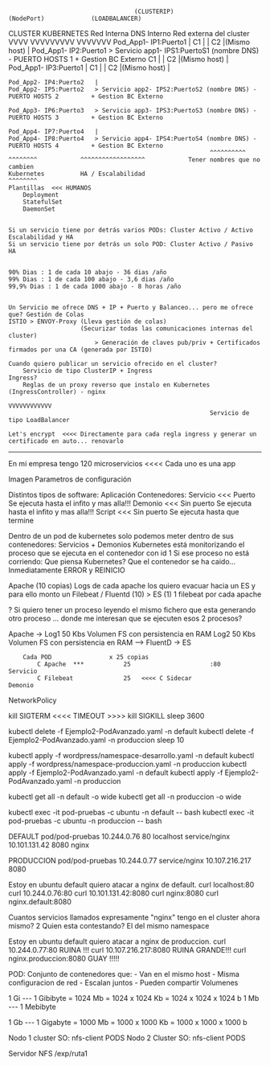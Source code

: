     
                                       (CLUSTERIP)                           (NodePort)             (LOADBALANCER)
CLUSTER KUBERNETES                          Red Interna     DNS Interno   Red externa del cluster   
                                             VVVV            VVVVVVVVV     VVVVVVV
    Pod_App1- IP1:Puerto1   |
        C1  |               |
        C2  |(Mismo host)   |
    Pod_App1- IP2:Puerto1   > Servicio app1- IPS1:PuertoS1 (nombre DNS) - PUERTO HOSTS 1         + Gestion BC Externo
        C1  |               |
        C2  |(Mismo host)   |
    Pod_App1- IP3:Puerto1   |
        C1  |               |
        C2  |(Mismo host)   |
        
    Pod_App2- IP4:Puerto2   |
    Pod_App2- IP5:Puerto2   > Servicio app2- IPS2:PuertoS2 (nombre DNS) - PUERTO HOSTS 2         + Gestion BC Externo
        
    Pod_App3- IP6:Puerto3   > Servicio app3- IPS3:PuertoS3 (nombre DNS) - PUERTO HOSTS 3         + Gestion BC Externo
    
    Pod_App4- IP7:Puerto4   |
    Pod_App4- IP8:Puerto4   > Servicio app4- IPS4:PuertoS4 (nombre DNS) - PUERTO HOSTS 4         + Gestion BC Externo
                                                            ^^^^^^^^^^
    ^^^^^^^^            ^^^^^^^^^^^^^^^^^^            Tener nombres que no cambien
    Kubernetes          HA / Escalabilidad
    ^^^^^^^^
    Plantillas  <<< HUMANOS
        Deployment
        StatefulSet
        DaemonSet
    
    
    Si un servicio tiene por detrás varios PODs: Cluster Activo / Activo       Escalabilidad y HA
    Si un servicio tiene por detrás un solo POD: Cluster Activo / Pasivo       HA
    
    
    90% Dias : 1 de cada 10 abajo - 36 dias /año
    99% Dias : 1 de cada 100 abajo - 3,6 dias /año
    99,9% Dias : 1 de cada 1000 abajo - 8 horas /año
    
    
    Un Servicio me ofrece DNS + IP + Puerto y Balanceo... pero me ofrece que? Gestión de Colas
    ISTIO > ENVOY-Proxy (Lleva gestión de colas)
                        (Securizar todas las comunicaciones internas del cluster)
                            > Generación de claves pub/priv + Certificados firmados por una CA (generada por ISTIO)
    
    Cuando quiero publicar un servicio ofrecido en el cluster?
        Servicio de tipo ClusterIP + Ingress
    Ingress?
        Reglas de un proxy reverso que instalo en Kubernetes (IngressController) - nginx
                                                                VVVVVVVVVVVV
                                                            Servicio de tipo LoadBalancer
    
    Let's encrypt  <<<< Directamente para cada regla ingress y generar un certificado en auto... renovarlo
    
------
En mi empresa tengo 120 microservicios <<<< Cada uno es una app

Imagen 
Parametros de configuración


Distintos tipos de software:
    Aplicación
    Contenedores:
        Servicio    <<< Puerto          Se ejecuta hasta el infito y mas alla!!!
        Demonio     <<< Sin puerto      Se ejecuta hasta el infito y mas alla!!!
        Script      <<< Sin puerto      Se ejecuta hasta que termine

Dentro de un pod de kubernetes solo podemos meter dentro de sus contenedores: Servicios + Demonios
Kubernetes está monitorizando el proceso que se ejecuta en el contenedor con id 1
Si ese proceso no está corriendo: Que piensa Kubernetes? Que el contenedor se ha caido... Inmediatamente ERROR y REINICIO

Apache (10 copias)
Logs de cada apache los quiero evacuar hacia un ES y para ello monto un Filebeat / Fluentd (10) > ES (1)
1 filebeat por cada apache

? Si quiero tener un proceso leyendo el mismo fichero que esta generando otro proceso
    ... donde me interesan que se ejecuten esos 2 procesos?

Apache -> Log1  50 Kbs Volumen FS con persistencia en RAM 
          Log2  50 Kbs Volumen FS con persistencia en RAM 
            --> FluentD ->                                                          ES
            
        Cada POD                x 25 copias
            C Apache  ***           25                      :80     Servicio
            C Filebeat              25   <<<< C Sidecar             Demonio
            
NetworkPolicy

kill SIGTERM <<<< TIMEOUT >>>> kill SIGKILL
sleep 3600

kubectl delete -f Ejemplo2-PodAvanzado.yaml -n default
kubectl delete -f Ejemplo2-PodAvanzado.yaml -n produccion
sleep 10

kubectl apply -f wordpress/namespace-desarrollo.yaml -n default
kubectl apply -f wordpress/namespace-produccion.yaml -n produccion
kubectl apply -f Ejemplo2-PodAvanzado.yaml -n default
kubectl apply -f Ejemplo2-PodAvanzado.yaml -n produccion

kubectl get all -n default -o wide
kubectl get all -n produccion -o wide

kubectl exec -it pod-pruebas -c ubuntu -n default -- bash
kubectl exec -it pod-pruebas -c ubuntu -n produccion -- bash





DEFAULT
pod/pod-pruebas      10.244.0.76    80              localhost
service/nginx        10.101.131.42 8080             nginx

PRODUCCION
pod/pod-pruebas     10.244.0.77
service/nginx       10.107.216.217 8080

Estoy en ubuntu default
    quiero atacar a nginx de default.
        curl localhost:80
        curl 10.244.0.76:80
        curl 10.101.131.42:8080
        curl nginx:8080
        curl nginx.default:8080
        
Cuantos servicios llamados expresamente "nginx" tengo en el cluster ahora mismo? 2
Quien esta contestando? El del mismo namespace

Estoy en ubuntu default
    quiero atacar a nginx de produccion.
        curl 10.244.0.77:80             RUINA !!!
        curl 10.107.216.217:8080        RUINA GRANDE!!!
        curl nginx.produccion:8080      GUAY !!!!!


POD:
    Conjunto de contenedores que:
        - Van en el mismo host
        - Misma configuracion de red
        - Escalan juntos
        - Pueden compartir Volumenes
        
        
1 Gi   ---   1 Gibibyte = 1024 Mb = 1024 x 1024 Kb = 1024 x 1024 x 1024 b
1 Mb   ---   1 Mebibyte

1 Gb   ---   1 Gigabyte = 1000 Mb = 1000 x 1000 Kb = 1000 x 1000 x 1000 b




Nodo 1 cluster
    SO: nfs-client
    PODS
Nodo 2 Cluster
    SO: nfs-client
    PODS


Servidor NFS
    /exp/ruta1
